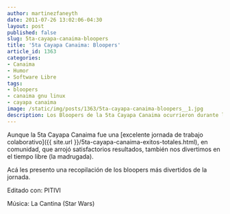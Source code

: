 ```yaml
---
author: martinezfaneyth
date: 2011-07-26 13:02:06-04:30
layout: post
published: false
slug: 5ta-cayapa-canaima-bloopers
title: '5ta Cayapa Canaima: Bloopers'
article_id: 1363
categories:
- Canaima
- Humor
- Software Libre
tags:
- bloopers
- canaima gnu linux
- cayapa canaima
image: /static/img/posts/1363/5ta-cayapa-canaima-bloopers__1.jpg
description: Los Bloopers de la 5ta Cayapa Canaima ocurrieron durante los espacios de entretenimiento.
---
```


Aunque la 5ta Cayapa Canaima fue una [excelente jornada de trabajo colaborativo]({{ site.url }}/5ta-cayapa-canaima-exitos-totales.html), en comunidad, que arrojó satisfactorios resultados, también nos divertimos en el tiempo libre (la madrugada).

Acá les presento una recopilación de los bloopers más divertidos de la jornada.

<span class="youtube" data-youtube-id="8sB4Px_n-7U"></span>

Editado con: PITIVI

Música: La Cantina (Star Wars)
